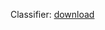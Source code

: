 Classifier: [download](https://drive.google.com/file/d/1p_ox830ZpJWU6hS9ktNf6jTc-i_er65Q/view?usp=sharing)